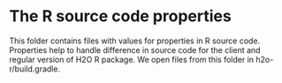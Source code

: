 # The R source code properties

This folder contains files with values for properties in R source code. 
Properties help to handle difference in source code for the client and regular version
of H2O R package. We open files from this folder in h2o-r/build.gradle.